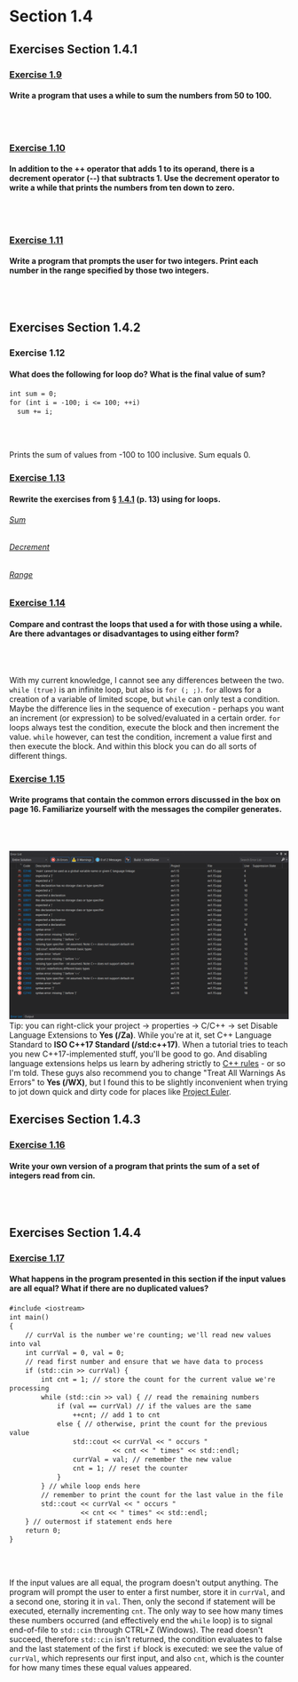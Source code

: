 # Section 1.4
## Exercises Section 1.4.1
### [Exercise 1.9](/Chapter%201/Section%201.4/ex1.9.cpp)
#### Write a program that uses a while to sum the numbers from 50 to 100.
<br/>
<br/>

### [Exercise 1.10](/Chapter%201/Section%201.4/ex1.10.cpp) 
#### In addition to the ++ operator that adds 1 to its operand, there is a decrement operator (--) that subtracts 1. Use the decrement operator to write a while that prints the numbers from ten down to zero.
<br/>
<br/>

### [Exercise 1.11](/Chapter%201/Section%201.4/ex1.11.cpp) 
#### Write a program that prompts the user for two integers. Print each number in the range specified by those two integers.
<br/>
<br/>

## Exercises Section 1.4.2
### Exercise 1.12
#### What does the following for loop do? What is the final value of sum?
```
int sum = 0;
for (int i = -100; i <= 100; ++i)
  sum += i;
```
<br/>
<br/>

Prints the sum of values from -100 to 100 inclusive. Sum equals 0.
### [Exercise 1.13](/Chapter%201/Section%201.4/ex1.13-a.cpp)
#### Rewrite the exercises from § [1.4.1](/Chapter%201/Section%201.4#exercises-section-141) (p. 13) using for loops.
###### [Sum](/Chapter%201/Section%201.4/ex1.13-a.cpp) 
###### [Decrement]((/Chapter%201/Section%201.4/ex1.13-b.cpp))
###### [Range]((/Chapter%201/Section%201.4/ex1.13-c.cpp))


### [Exercise 1.14](url)
#### Compare and contrast the loops that used a for with those using a while. Are there advantages or disadvantages to using either form?
<br/>
<br/>

With my current knowledge, I cannot see any differences between the two. `while (true)` is an infinite loop, but also is `for (; ;)`.
`for` allows for a creation of a variable of limited scope, but `while` can only test a condition. Maybe the difference lies in the sequence of execution - perhaps you want an increment (or expression) to be solved/evaluated in a certain order. `for` loops always test the condition, execute the block and then increment the value. `while` however, can test the condition, increment a value first and then execute the block. And within this block you can do all sorts of different things. 

### [Exercise 1.15](url)
#### Write programs that contain the common errors discussed in the box on page 16. Familiarize yourself with the messages the compiler generates.
<br/>
<br/>

![ex1.15](/assets/ch1/ex1.15.png)
Tip: you can right-click your project -> properties -> C/C++ -> set Disable Language Extensions to **Yes (/Za)**. While you're at it,
set C++ Language Standard to **ISO C++17 Standard (/std:c++17)**. When a tutorial tries to teach you new C++17-implemented stuff, you'll be
good to go. And disabling language extensions helps us learn by adhering strictly to [C++ rules](https://www.learncpp.com/cpp-tutorial/configuring-your-compiler-compiler-extensions/) - or so I'm told. These guys also recommend you to change "Treat All Warnings As Errors" to **Yes (/WX)**, but I found this to be
slightly inconvenient when trying to jot down quick and dirty code for places like [Project Euler](https://projecteuler.net/about).
## Exercises Section 1.4.3
### [Exercise 1.16](url)
#### Write your own version of a program that prints the sum of a set of integers read from cin.
<br/>
<br/>

## Exercises Section 1.4.4
### [Exercise 1.17](url)
#### What happens in the program presented in this section if the input values are all equal? What if there are no duplicated values?
```
#include <iostream>
int main()
{
	// currVal is the number we're counting; we'll read new values into val
	int currVal = 0, val = 0;
	// read first number and ensure that we have data to process
	if (std::cin >> currVal) {
		int cnt = 1; // store the count for the current value we're processing
		while (std::cin >> val) { // read the remaining numbers
			if (val == currVal) // if the values are the same
				++cnt; // add 1 to cnt
			else { // otherwise, print the count for the previous value
				std::cout << currVal << " occurs "
				          << cnt << " times" << std::endl;
				currVal = val; // remember the new value
				cnt = 1; // reset the counter
			}
		} // while loop ends here
		// remember to print the count for the last value in the file
		std::cout << currVal << " occurs "
		          << cnt << " times" << std::endl;
	} // outermost if statement ends here
	return 0;
}
```
<br/>
<br/>

If the input values are all equal, the program doesn't output anything. The program will prompt the user to enter a first number, store it in
`currVal`, and a second one, storing it in `val`. Then, only the second if statement will be executed, eternally incrementing `cnt`. The only way 
to see how many times these numbers occurred (and effectively end the `while` loop) is to signal end-of-file to `std::cin` through CTRL+Z (Windows). 
The read doesn't succeed, therefore `std::cin` isn't returned, the condition evaluates to false and the last statement of the first `if` block is 
executed: we see the value of `currVal`, which represents our first input, and also `cnt`, which is the counter for how many times these equal values
appeared.
